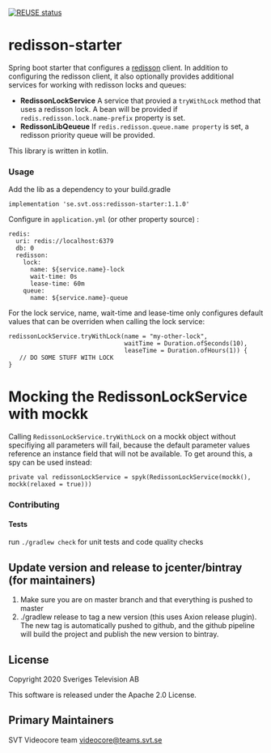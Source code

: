 [![REUSE status](https://api.reuse.software/badge/git.fsfe.org/reuse/api)](https://api.reuse.software/info/git.fsfe.org/reuse/api)

redisson-starter
===

Spring boot starter that configures a [redisson](https://github.com/redisson/redisson) client.
 In addition to configuring the redisson client, it also optionally provides additional services for working with
 redisson locks and queues:
 
 - **RedissonLockService**
 A service that provied a ```tryWithLock``` method that uses a redisson lock. A bean will be provided 
 if `redis.redisson.lock.name-prefix` property is set.
 - **RedissonLibQeueue**
If `redis.redisson.queue.name property` is set, a redisson priority queue will be
provided.

This library is written in kotlin.

### Usage ###

Add the lib as a dependency to your build.gradle

```
implementation 'se.svt.oss:redisson-starter:1.1.0'
```


Configure in `application.yml` (or other property source) :

```
redis:
  uri: redis://localhost:6379
  db: 0
  redisson:
    lock:
      name: ${service.name}-lock
      wait-time: 0s
      lease-time: 60m
    queue:
      name: ${service.name}-queue
```

For the lock service, name, wait-time and lease-time only configures default values that can be overriden when calling 
the 
lock service:

```
redissonLockService.tryWithLock(name = "my-other-lock", 
                                waitTime = Duration.ofSeconds(10),
                                leaseTime = Duration.ofHours(1)) {
   // DO SOME STUFF WITH LOCK
}
```

# Mocking the RedissonLockService with mockk
Calling `RedissonLockService.tryWithLock` on a mockk object without specifiying all parameters will fail, because
the default parameter values reference an instance field that will not be available. To get around this, a spy can
be used instead:
```
private val redissonLockService = spyk(RedissonLockService(mockk(), mockk(relaxed = true)))
``` 

### Contributing ###

#### Tests ####

run `./gradlew check` for unit tests and code quality checks
  
## Update version and release to jcenter/bintray (for maintainers)

1. Make sure you are on master branch and that everything is pushed to master
2. ./gradlew release to tag a new version (this uses Axion release plugin). The new tag is automatically pushed to github,
   and the github pipeline will build the project and publish the new version to bintray.

## License

Copyright 2020 Sveriges Television AB

This software is released under the Apache 2.0 License.

## Primary Maintainers

SVT Videocore team <videocore@teams.svt.se>
